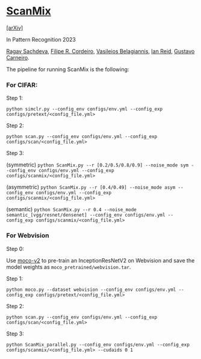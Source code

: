 # [ScanMix](https://arxiv.org/abs/2103.11395)

[[arXiv]](https://arxiv.org/abs/2103.11395)

In Pattern Recognition 2023 

[Ragav Sachdeva](https://ragavsachdeva.github.io/), [Filipe R. Cordeiro](https://scholar.google.com/citations?user=w-c3Z2EAAAAJ&hl=en&oi=ao), [Vasileios Belagiannis](https://scholar.google.com/citations?hl=en&user=4IlWd90AAAAJ), [Ian Reid](https://scholar.google.com/citations?hl=en&user=ATkNLcQAAAAJ), [Gustavo Carneiro](https://scholar.google.com/citations?hl=en&user=E0TtOWAAAAAJ).

The pipeline for running ScanMix is the following:

### For CIFAR:

Step 1:

`python simclr.py --config_env configs/env.yml --config_exp configs/pretext/<config_file.yml>`

Step 2:

`python scan.py --config_env configs/env.yml --config_exp configs/scan/<config_file.yml>`

Step 3:

(symmetric) `python ScanMix.py --r [0.2/0.5/0.8/0.9] --noise_mode sym --config_env configs/env.yml --config_exp configs/scanmix/<config_file.yml>`

(asymmetric) `python ScanMix.py --r [0.4/0.49] --noise_mode asym --config_env configs/env.yml --config_exp configs/scanmix/<config_file.yml>`

(semantic) `python ScanMix.py --r 0.4 --noise_mode semantic_[vgg/resnet/densenet] --config_env configs/env.yml --config_exp configs/scanmix/<config_file.yml>`


### For Webvision

Step 0:

Use [moco-v2](https://github.com/facebookresearch/moco) to pre-train an InceptionResNetV2 on Webvision and save the model weights as `moco_pretrained/webvision.tar`.

Step 1:

`python moco.py --dataset webvision --config_env configs/env.yml --config_exp configs/pretext/<config_file.yml>`

Step 2:

`python scan.py --config_env configs/env.yml --config_exp configs/scan/<config_file.yml>`

Step 3:

`python ScanMix_parallel.py --config_env configs/env.yml --config_exp configs/scanmix/<config_file.yml> --cudaids 0 1`

